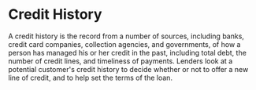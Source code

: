 ---
---

# Credit History

A credit history is the record from a number of sources, including banks, credit card companies, collection agencies, and governments, of how a person has managed his or her credit in the past, including total debt, the  number of credit lines, and timeliness of payments. Lenders look at a potential customer's credit history to decide whether or not to offer a new line of credit, and to help set the terms of the loan.
